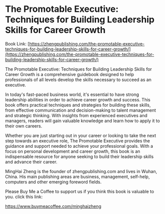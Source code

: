 # The Promotable Executive: Techniques for Building Leadership Skills for Career Growth

Book Link: [https://zhengpublishing.com/the-promotable-executive-techniques-for-building-leadership-skills-for-career-growth/](https://zhengpublishing.com/the-promotable-executive-techniques-for-building-leadership-skills-for-career-growth/)

The Promotable Executive: Techniques for Building Leadership Skills for Career Growth is a comprehensive guidebook designed to help professionals of all levels develop the skills necessary to succeed as an executive.

In today's fast-paced business world, it's essential to have strong leadership abilities in order to achieve career growth and success. This book offers practical techniques and strategies for building these skills, from effective communication and decision-making to talent management and strategic thinking. With insights from experienced executives and managers, readers will gain valuable knowledge and learn how to apply it to their own careers.

Whether you are just starting out in your career or looking to take the next step towards an executive role, The Promotable Executive provides the guidance and support needed to achieve your professional goals. With a focus on personal development and career growth, this book is an indispensable resource for anyone seeking to build their leadership skills and advance their career.

MingHai Zheng is the founder of zhengpublishing.com and lives in Wuhan, China. His main publishing areas are business, management, self-help, computers and other emerging foreword fields.

Please Buy Me a Coffee to support us if you think this book is valuable to you. click this link:

https://www.buymeacoffee.com/minghaizheng
